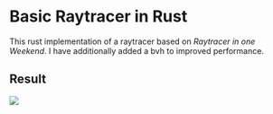 # Basic Raytracer in Rust
This rust implementation of a raytracer based on *Raytracer in one Weekend*. I have additionally added a bvh to improved performance.
## Result
![](image.ppm)
